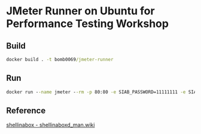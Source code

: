 # JMeter Runner on Ubuntu for Performance Testing Workshop

## Build

```cmd
docker build . -t bomb0069/jmeter-runner
```

## Run

```cmd
docker run --name jmeter --rm -p 80:80 -e SIAB_PASSWORD=11111111 -e SIAB_SUDO=true -e SIAB_SSL=false bomb0069/jmeter-runner
```

## Reference

[shellinabox - shellinaboxd_man.wiki](https://code.google.com/archive/p/shellinabox/wikis/shellinaboxd_man.wiki)